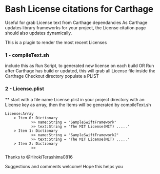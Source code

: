 # Bash License citations for Carthage 

Useful for grab License text from Carthage dependancies
As Carthage updates library frameworks for your project, the License citation page should also updates dynamically. 

This is a plugin to render the most recent Licenses

### 1 - compileText.sh 
include this as Run Script, to generated new license on each build OR Run after Carthage has build or updated, this will grab all License file inside the Carthage Checkout directory populate a PLIST 

### 2 - License.plist 
** start with a file name License.plist in your project directory with an License key as array, then the Items will be generated by compileText.sh 

```
License:Array 
	> Item 0: Dictionary 
			>> name:String = "SampleSwiftFramework"
			>> text:String = "The MIT License(MIT) ....."
	> Item 1: Dictionary 
			>> name:String = "SampleSwiftFramework2"
			>> text:String = "The MIT License(MIT) ....."
	> Item 2: Dictionary 
			>> 
```

Thanks to @HirokiTerashima0816

Suggestions and comments welcome! Hope this helps you 